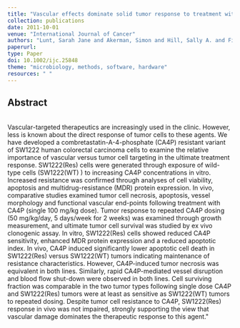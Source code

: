 ```yaml
---
title: "Vascular effects dominate solid tumor response to treatment with combretastatin A-4-phosphate"
collection: publications
date: 2011-10-01
venue: "International Journal of Cancer"
authors: "Lunt, Sarah Jane and Akerman, Simon and Hill, Sally A. and Fisher, Matthew and Wright, Victoria J. and Reyes-Aldasoro, Constantino C. and Tozer, Gillian M. and Kanthou, Chryso"
paperurl:
type: Paper
doi: 10.1002/ijc.25848
theme: "microbiology, methods, software, hardware"
resources: " "
---
```

<h2> Abstract </h2>  <br> Vascular-targeted therapeutics are increasingly used in the clinic. However, less is known about the direct response of tumor cells to these agents. We have developed a combretastatin-A-4-phosphate (CA4P) resistant variant of SW1222 human colorectal carcinoma cells to examine the relative importance of vascular versus tumor cell targeting in the ultimate treatment response. SW1222(Res)  cells were generated through exposure of wild-type cells (SW1222(WT) ) to increasing CA4P concentrations in vitro. Increased resistance was confirmed through analyses of cell viability, apoptosis and multidrug-resistance (MDR) protein expression. In vivo, comparative studies examined tumor cell necrosis, apoptosis, vessel morphology and functional vascular end-points following treatment with CA4P (single 100 mg/kg dose). Tumor response to repeated CA4P dosing (50 mg/kg/day, 5 days/week for 2 weeks) was examined through growth measurement, and ultimate tumor cell survival was studied by ex vivo clonogenic assay. In vitro, SW1222(Res)  cells showed reduced CA4P sensitivity, enhanced MDR protein expression and a reduced apoptotic index. In vivo, CA4P induced significantly lower apoptotic cell death in SW1222(Res)  versus SW1222(WT)  tumors indicating maintenance of resistance characteristics. However, CA4P-induced tumor necrosis was equivalent in both lines. Similarly, rapid CA4P-mediated vessel disruption and blood flow shut-down were observed in both lines. Cell surviving fraction was comparable in the two tumor types following single dose CA4P and SW1222(Res)  tumors were at least as sensitive as SW1222(WT)  tumors to repeated dosing. Despite tumor cell resistance to CA4P, SW1222(Res)  response in vivo was not impaired, strongly supporting the view that vascular damage dominates the therapeutic response to this agent."

